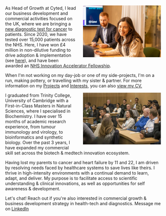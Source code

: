 <img src="Charlene at Cyted office.jpeg"
     alt="Profile photo"
     style="float: right; width: 50%; margin-left: 20px; margin-bottom: 10px;" />

As Head of Growth at Cyted, I lead our business development and commercial activities focused on the UK, where we are bringing a [new diagnostic test for cancer](https://cyted.ai/cytosponge) to patients. Since 2020, we have tested over 15,000 patients across the NHS. Here, I have won £4 million in non-dilutive funding to drive adoption & implementation (see [here](https://sbrihealthcare.co.uk/company/cyted/)), and have been awarded an [NHS Innovation Accelerator Fellowship](https://nhsaccelerator.com). 

When I'm not working on my day-job or one of my side-projects, I'm on a run, making pottery, or travelling with my sister & partner. For more information on my [Projects](projects.md) and [Interests](interests.md), you can also [view my CV.](CV_Charlene_Tang_2023-09-3pg.pdf)

<img src="CJBS Enterprise Tuesday Charlene & Martin Frost.jpeg"
     alt="Profile photo"
     style="float: right; width: 50%; margin-left: 20px; margin-bottom: 10px;" />

I graduated from Trinity College, University of Cambridge with a First-in-Class Masters in Natural Sciences, where I specialised in Biochemistry. I have over 15 months of academic research experience, from tumour immunology and virology, to bioinformatics and synthetic biology. Over the past 3 years, I have expanded my commercial skill set across the biotech & medtech innovation ecosystem. 

Having lost my parents to cancer and heart failure by 11 and 22, I am driven by resolving needs faced by healthcare systems to save lives like theirs. I thrive in high-intensity environments with a continual demand to learn, adapt, and deliver. My purpose is to facilitate access to scientific understanding & clinical innovations, as well as opportunities for self awareness & development.

Let's chat! Reach out if you're also interested in commercial growth & business development strategy in health-tech and diagnostics. Message me on [LinkedIn](http://linkedin.com/in/charleneostang)

